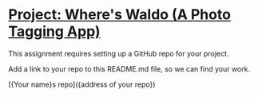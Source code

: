 # [Project: Where's Waldo (A Photo Tagging App)](https://www.theodinproject.com/lessons/node-path-javascript-where-s-waldo-a-photo-tagging-app)

This assignment requires setting up a GitHub repo for your project.

Add a link to your repo to this README.md file, so we can find your work.

[{Your name}s repo]({address of your repo})
